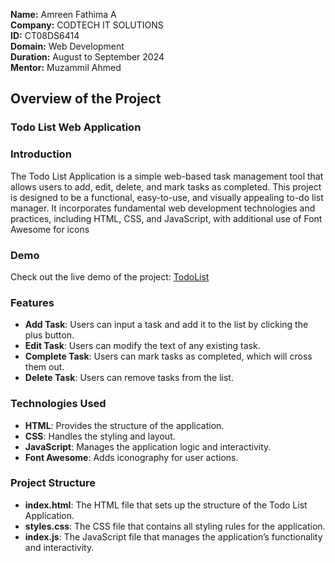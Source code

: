 **Name:** Amreen Fathima A <br>
**Company:** CODTECH IT SOLUTIONS <br>
**ID:** CT08DS6414 <br>
**Domain:** Web Development <br>
**Duration:** August to September 2024 <br>
**Mentor:** Muzammil Ahmed <br>

## Overview of the Project  

### Todo List Web Application

### Introduction
The Todo List Application is a simple web-based task management tool that allows users to add, edit, delete, and mark tasks as completed. This project is designed to be a functional, easy-to-use, and visually appealing to-do list manager. It incorporates fundamental web development technologies and practices, including HTML, CSS, and JavaScript, with additional use of Font Awesome for icons

### Demo
Check out the live demo of the project: [TodoList](https:)


### Features
- **Add Task**: Users can input a task and add it to the list by clicking the plus button.
- **Edit Task**: Users can modify the text of any existing task.
- **Complete Task**: Users can mark tasks as completed, which will cross them out.
- **Delete Task**: Users can remove tasks from the list.

### Technologies Used
- **HTML**: Provides the structure of the application.
- **CSS**: Handles the styling and layout.
- **JavaScript**: Manages the application logic and interactivity.
- **Font Awesome**: Adds iconography for user actions.

### Project Structure
- **index.html**: The HTML file that sets up the structure of the Todo List Application.
- **styles.css**: The CSS file that contains all styling rules for the application.
- **index.js**: The JavaScript file that manages the application’s functionality and interactivity.
 
